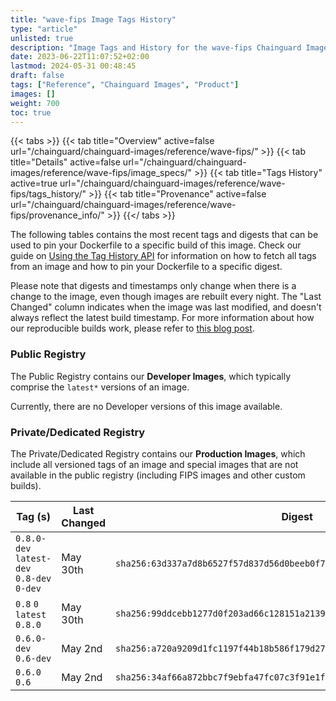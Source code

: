 ```yaml
---
title: "wave-fips Image Tags History"
type: "article"
unlisted: true
description: "Image Tags and History for the wave-fips Chainguard Image"
date: 2023-06-22T11:07:52+02:00
lastmod: 2024-05-31 00:48:45
draft: false
tags: ["Reference", "Chainguard Images", "Product"]
images: []
weight: 700
toc: true
---
```


{{< tabs >}}
{{< tab title="Overview" active=false url="/chainguard/chainguard-images/reference/wave-fips/" >}}
{{< tab title="Details" active=false url="/chainguard/chainguard-images/reference/wave-fips/image_specs/" >}}
{{< tab title="Tags History" active=true url="/chainguard/chainguard-images/reference/wave-fips/tags_history/" >}}
{{< tab title="Provenance" active=false url="/chainguard/chainguard-images/reference/wave-fips/provenance_info/" >}}
{{</ tabs >}}

The following tables contains the most recent tags and digests that can be used to pin your Dockerfile to a specific build of this image. Check our guide on [Using the Tag History API](/chainguard/chainguard-images/using-the-tag-history-api/) for information on how to fetch all tags from an image and how to pin your Dockerfile to a specific digest.

Please note that digests and timestamps only change when there is a change to the image, even though images are rebuilt every night. The "Last Changed" column indicates when the image was last modified, and doesn't always reflect the latest build timestamp. For more information about how our reproducible builds work, please refer to [this blog post](https://www.chainguard.dev/unchained/reproducing-chainguards-reproducible-image-builds).

### Public Registry
The Public Registry contains our **Developer Images**, which typically comprise the `latest*` versions of an image.

Currently, there are no Developer versions of this image available.

### Private/Dedicated Registry
The Private/Dedicated Registry contains our **Production Images**, which include all versioned tags of an image and special images that are not available in the public registry (including FIPS images and other custom builds).

| Tag (s)                                     | Last Changed | Digest                                                                    |
|---------------------------------------------|--------------|---------------------------------------------------------------------------|
|  `0.8.0-dev` `latest-dev` `0.8-dev` `0-dev` | May 30th     | `sha256:63d337a7d8b6527f57d837d56d0beeb0f7359e61f57c49040b53494bddfec5e8` |
|  `0.8` `0` `latest` `0.8.0`                 | May 30th     | `sha256:99ddcebb1277d0f203ad66c128151a21399d46a2c6b44d26801a7e074a89d71b` |
|  `0.6.0-dev` `0.6-dev`                      | May 2nd      | `sha256:a720a9209d1fc1197f44b18b586f179d27f03575faac86967b4f55f09c7fbd6e` |
|  `0.6.0` `0.6`                              | May 2nd      | `sha256:34af66a872bbc7f9ebfa47fc07c3f91e1fd26eaf55c8846765de006f6fda6314` |

